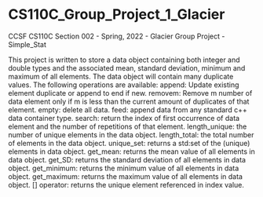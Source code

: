 # CS110C_Group_Project_1_Glacier
CCSF CS110C Section 002 - Spring, 2022 - Glacier Group Project - Simple_Stat

This project is written to store a data object containing both integer and double types and the associated mean, standard deviation, minimum and maximum of all elements.  The data object will contain many duplicate values.
The following operations are available:
  append: Update existing element duplicate or append to end if new.
  removem: Remove m number of data element only if m is less than the current amount of duplicates of that element.
  empty: delete all data.
  feed: append data from any standard c++ data container type.
  search: return the index of first occurrence of data element and the number of repetitions of that element.
  length_unique: the number of unique elements in the data object.
  length_total: the total number of elements in the data object.
  unique_set: returns a std:set of the (unique) elements in data object.
  get_mean: returns the mean value of all elements in data object.
  get_SD: returns the standard deviation of all elements in data object.
  get_minimum: returns the minimum value of all elements in data object.
  get_maximum: returns the maximum value of all elements in data object.
  [] operator: returns the unique element referenced in index value.
  
